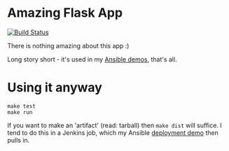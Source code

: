 # Amazing Flask App

[![Build Status](https://travis-ci.org/phips/flask_app.svg?branch=master)](https://travis-ci.org/phips/flask_app)

There is nothing amazing about this app :)

Long story short - it's used in my [Ansible demos](http://github.com/phips/ansible-demos), that's all.

# Using it anyway

    make test
    make run

If you want to make an 'artifact' (read: tarball) then `make dist` will suffice. I tend to do this in a Jenkins job, which my Ansible [deployment demo](https://github.com/phips/ansible-demos/blob/master/roles/app/tasks/deploy.yml#L26) then pulls in.
